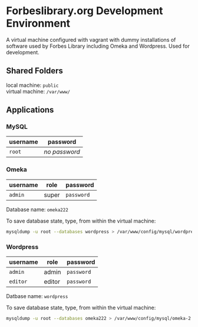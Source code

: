 Forbeslibrary.org Development Environment
===========

A virtual machine configured with vagrant with dummy installations of software used by Forbes Library including Omeka and Wordpress. Used for development.

## Shared Folders

local machine: `public`<br>
virtual machine: `/var/www/`

## Applications
### MySQL
username | password
---------|----------
`root`   | *no password*

### Omeka
username | role | password
---------|------|----------
`admin`  |super | `password`

Database name: `omeka222`

To save database state, type, from within the virtual machine:

```bash
mysqldump -u root --databases wordpress > /var/www/config/mysql/wordpress-data.sql
```

### Wordpress</dt>
username | role | password
---------|------|----------
`admin`  |admin | `password`
`editor` |editor| `password`

Datbase name: `wordpress`

To save database state, type, from within the virtual machine:

```bash
mysqldump -u root --databases omeka222 > /var/www/config/mysql/omeka-2.2.2-data.sql
```
